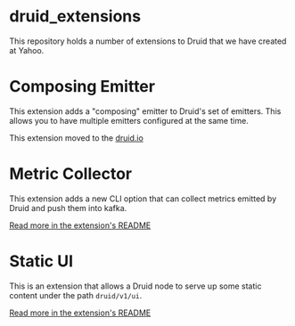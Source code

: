 druid_extensions
=============

This repository holds a number of extensions to Druid that we have created at Yahoo.  


Composing Emitter
==============

This extension adds a "composing" emitter to Druid's set of emitters.  This allows you to have multiple emitters
configured at the same time.

This extension moved to the [druid.io](https://github.com/druid-io/druid/)

Metric Collector
===============

This extension adds a new CLI option that can collect metrics emitted by Druid and push them into kafka.

[Read more in the extension's README](./metric_collector/README.md)

Static UI
===============

This is an extension that allows a Druid node to serve up some static content under the path `druid/v1/ui`.

[Read more in the extension's README](./static_ui/README.md)

